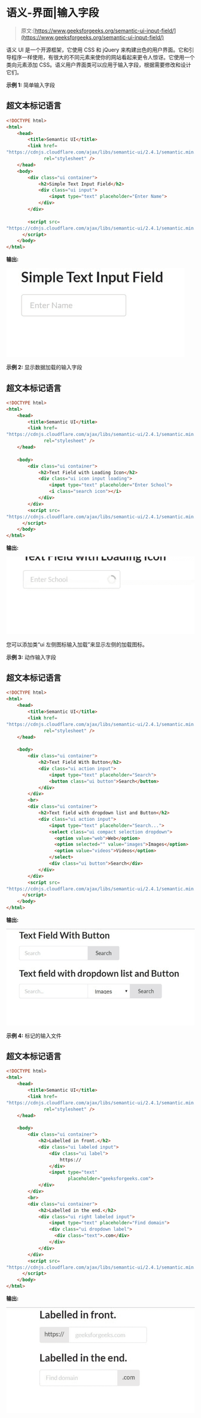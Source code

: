 # 语义-界面|输入字段

> 原文:[https://www.geeksforgeeks.org/semantic-ui-input-field/](https://www.geeksforgeeks.org/semantic-ui-input-field/)

语义 UI 是一个开源框架，它使用 CSS 和 jQuery 来构建出色的用户界面。它和引导程序一样使用，有很大的不同元素来使你的网站看起来更令人惊讶。它使用一个类向元素添加 CSS。语义用户界面类可以应用于输入字段，根据需要修改和设计它们。

**示例 1:** 简单输入字段

## 超文本标记语言

```html
<!DOCTYPE html>
<html>
    <head>
        <title>Semantic UI</title>
        <link href=
"https://cdnjs.cloudflare.com/ajax/libs/semantic-ui/2.4.1/semantic.min.css"
              rel="stylesheet" />
    </head>
    <body>
        <div class="ui container">
            <h2>Simple Text Input Field</h2>
            <div class="ui input">
                <input type="text" placeholder="Enter Name">
            </div>
        </div>

        <script src=
"https://cdnjs.cloudflare.com/ajax/libs/semantic-ui/2.4.1/semantic.min.js">
      </script>
    </body>
</html>
```

**输出:**

![](img/6b541a880d095ba81052dad83308f8e7.png)

**示例 2:** 显示数据加载的输入字段

## 超文本标记语言

```html
<!DOCTYPE html>
<html>
    <head>
        <title>Semantic UI</title>
        <link href=
"https://cdnjs.cloudflare.com/ajax/libs/semantic-ui/2.4.1/semantic.min.css"
              rel="stylesheet" />
    </head>

    <body>
        <div class="ui container">
            <h2>Text Field with Loading Icon</h2>
            <div class="ui icon input loading">
                <input type="text" placeholder="Enter School">
                <i class="search icon"></i>
            </div>
        </div>
        <script src=
"https://cdnjs.cloudflare.com/ajax/libs/semantic-ui/2.4.1/semantic.min.js">
      </script>
    </body>
</html>
```

**输出:**

![](img/624cc461af87571840747e6c762a6583.png)

您可以添加类“ui 左侧图标输入加载”来显示左侧的加载图标。

**示例 3:** 动作输入字段

## 超文本标记语言

```html
<!DOCTYPE html>
<html>
    <head>
        <title>Semantic UI</title>
        <link href=
"https://cdnjs.cloudflare.com/ajax/libs/semantic-ui/2.4.1/semantic.min.css"
              rel="stylesheet" />
    </head>

    <body>
        <div class="ui container">
            <h2>Text Field With Button</h2>
            <div class="ui action input">
                <input type="text" placeholder="Search">
                <button class="ui button">Search</button>
            </div>
        </div>
        <br>
        <div class="ui container">
            <h2>Text field with dropdown list and Button</h2>
            <div class="ui action input">
                <input type="text" placeholder="Search...">
                <select class="ui compact selection dropdown">
                  <option value="web">Web</option>
                  <option selected="" value="images">Images</option>
                  <option value="videos">Videos</option>
                </select>
                <div class="ui button">Search</div>
            </div>
        </div>
        <script src=
"https://cdnjs.cloudflare.com/ajax/libs/semantic-ui/2.4.1/semantic.min.js">
      </script>
    </body>
</html>
```

**输出:**

![](img/f3a79f34d5cbc1211faedd2d70fe1c0b.png)

**示例 4:** 标记的输入文件

## 超文本标记语言

```html
<!DOCTYPE html>
<html>
    <head>
        <title>Semantic UI</title>
        <link href=
"https://cdnjs.cloudflare.com/ajax/libs/semantic-ui/2.4.1/semantic.min.css"
              rel="stylesheet" />
    </head>

    <body>
        <div class="ui container">
            <h2>Labelled in front.</h2>
            <div class="ui labeled input">
                <div class="ui label">
                    https://
                </div>
                <input type="text" 
                       placeholder="geeksforgeeks.com">
            </div>
        </div>
        <br>
        <div class="ui container">
            <h2>Labelled in the end.</h2>
            <div class="ui right labeled input">
                <input type="text" placeholder="Find domain">
                <div class="ui dropdown label">
                  <div class="text">.com</div>
                </div>
            </div>
        </div>
        <script src=
"https://cdnjs.cloudflare.com/ajax/libs/semantic-ui/2.4.1/semantic.min.js">
      </script>
    </body>
</html>
```

**输出:**

![](img/435dad15289eb286e4a7bc0399c7085f.png)